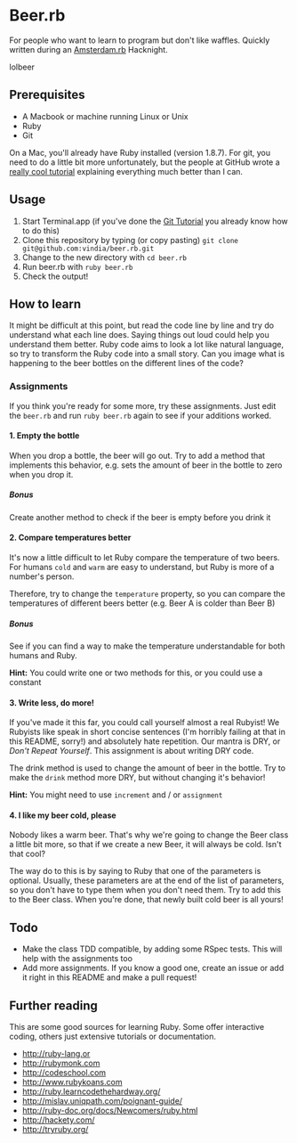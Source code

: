 # Beer.rb
For people who want to learn to program but don't like waffles. Quickly written during an [Amsterdam.rb] Hacknight.

lolbeer

## Prerequisites
* A Macbook or machine running Linux or Unix
* Ruby
* Git

On a Mac, you'll already have Ruby installed (version 1.8.7). For git, you need to do a little bit more unfortunately, but the people at GitHub wrote a [really cool tutorial][git-tut] explaining everything much better than I can.

## Usage
1. Start Terminal.app (if you've done the [Git Tutorial][git-tut] you already know how to do this)
2. Clone this repository by typing (or copy pasting)
    `git clone git@github.com:vindia/beer.rb.git`
3. Change to the new directory with `cd beer.rb` 
4. Run beer.rb with `ruby beer.rb`
5. Check the output!

## How to learn
It might be difficult at this point, but read the code line by line and try do understand what each line does. Saying things out loud could help you understand them better. Ruby code aims to look a lot like natural language, so try to transform the Ruby code into a small story. Can you image what is happening to the beer bottles on the different lines of the code?

### Assignments
If you think you're ready for some more, try these assignments. Just edit the `beer.rb` and run `ruby beer.rb` again to see if your additions worked.

#### 1. Empty the bottle
When you drop a bottle, the beer will go out. Try to add a method that implements this behavior, e.g. sets the amount of beer in the bottle to zero when you drop it.

##### Bonus
Create another method to check if the beer is empty before you drink it

#### 2. Compare temperatures better
It's now a little difficult to let Ruby compare the temperature of two beers. For humans `cold` and `warm` are easy to understand, but Ruby is more of a number's person. 

Therefore, try to change the `temperature` property, so you can compare the temperatures of different beers better (e.g. Beer A is colder than Beer B)

##### Bonus
See if you can find a way to make the temperature understandable for both humans and Ruby.

**Hint:** You could write one or two methods for this, or you could use a constant

#### 3. Write less, do more!
If you've made it this far, you could call yourself almost a real Rubyist! We Rubyists like speak in short concise sentences (I'm horribly failing at that in this README, sorry!) and absolutely hate repetition. Our mantra is DRY, or _Don't Repeat Yourself_. This assignment is about writing DRY code.

The drink method is used to change the amount of beer in the bottle. Try to make the `drink` method more DRY, but without changing it's behavior! 

**Hint:** You might need to use `increment` and / or `assignment`

#### 4. I like my beer cold, please
Nobody likes a warm beer. That's why we're going to change the Beer class a little bit more, so that if we create a new Beer, it will always be cold. Isn't that cool?

The way do to this is by saying to Ruby that one of the parameters is optional. Usually, these parameters are at the end of the list of parameters, so you don't have to type them when you don't need them. Try to add this to the Beer class. When you're done, that newly built cold beer is all yours!

## Todo
* Make the class TDD compatible, by adding some RSpec tests. This will help with the assignments too
* Add more assignments. If you know a good one, create an issue or add it right in this README and make a pull request!

## Further reading
This are some good sources for learning Ruby. Some offer interactive coding, others just extensive tutorials or documentation.

* <http://ruby-lang.or>
* <http://rubymonk.com>
* <http://codeschool.com>
* <http://www.rubykoans.com>
* <http://ruby.learncodethehardway.org/>
* <http://mislav.uniqpath.com/poignant-guide/>
* <http://ruby-doc.org/docs/Newcomers/ruby.html>
* <http://hackety.com/>
* <http://tryruby.org/>

[git-tut]: https://help.github.com/articles/set-up-git
[Amsterdam.rb]: http://amsrb.org]
